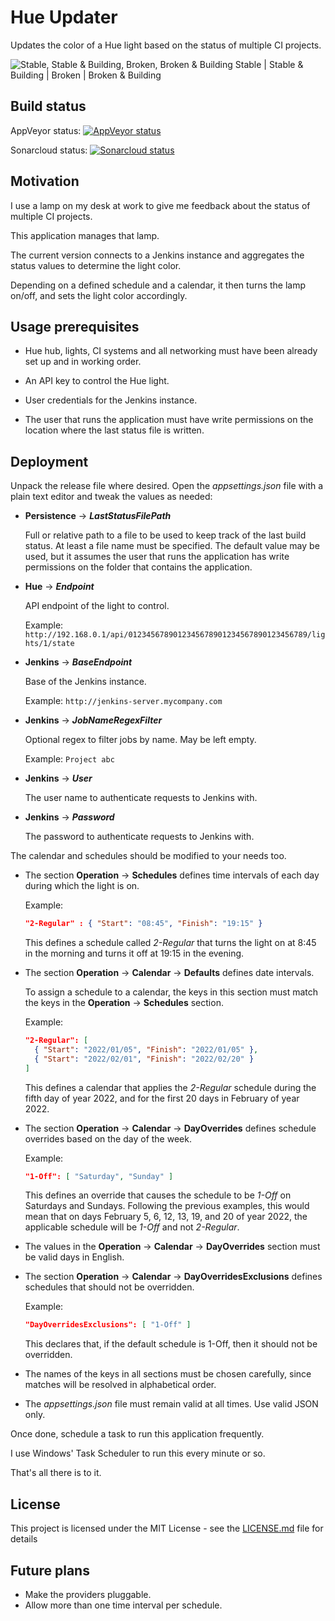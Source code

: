 
# Hue Updater

Updates the color of a Hue light based on the status of multiple CI projects.

![Stable, Stable & Building, Broken, Broken & Building](https://i.imgur.com/YuEo7Ak.jpg)
Stable | Stable & Building | Broken | Broken & Building






## Build status

AppVeyor status:  [![AppVeyor status](https://ci.appveyor.com/api/projects/status/9xebpi3ve7ujf2vb/branch/main?svg=true)](https://ci.appveyor.com/project/jorgeyanesdiez/HueUpdater)

Sonarcloud status:  [![Sonarcloud status](https://sonarcloud.io/api/project_badges/measure?project=jorgeyanesdiez_HueUpdater&metric=alert_status)](https://sonarcloud.io/dashboard?id=jorgeyanesdiez_HueUpdater)






## Motivation

I use a lamp on my desk at work to give me feedback about the status of multiple CI projects.

This application manages that lamp.

The current version connects to a Jenkins instance and aggregates the status values to determine the light color.

Depending on a defined schedule and a calendar, it then turns the lamp on/off, and sets the light color accordingly.






## Usage prerequisites

* Hue hub, lights, CI systems and all networking must have been already set up and in working order.

* An API key to control the Hue light.

* User credentials for the Jenkins instance.

* The user that runs the application must have write permissions on the location where the last status file is written.








## Deployment

Unpack the release file where desired.
Open the *appsettings.json* file with a plain text editor and tweak the values as needed:



* **Persistence** -> ***LastStatusFilePath***

  Full or relative path to a file to be used to keep track of the last build status. At least a file name must be specified. The default value may be used, but it assumes the user that runs the application has write permissions on the folder that contains the application.



* **Hue** -> ***Endpoint***

  API endpoint of the light to control.

  Example: `http://192.168.0.1/api/0123456789012345678901234567890123456789/lights/1/state`



* **Jenkins** -> ***BaseEndpoint***

  Base of the Jenkins instance.

  Example: `http://jenkins-server.mycompany.com`



* **Jenkins** -> ***JobNameRegexFilter***

  Optional regex to filter jobs by name. May be left empty.

  Example: `Project abc`



* **Jenkins** -> ***User***

  The user name to authenticate requests to Jenkins with.



* **Jenkins** -> ***Password***

  The password to authenticate requests to Jenkins with.





The calendar and schedules should be modified to your needs too.

* The section **Operation** -> **Schedules** defines time intervals of each day during which the light is on.

  Example:
  ```json
  "2-Regular" : { "Start": "08:45", "Finish": "19:15" }
  ```

  This defines a schedule called *2-Regular* that turns the light on at 8:45 in the morning and turns it off at 19:15 in the evening.



* The section **Operation** -> **Calendar** -> **Defaults** defines date intervals.

  To assign a schedule to a calendar, the keys in this section must match the keys in the **Operation** -> **Schedules** section.

  Example:

  ```json
  "2-Regular": [
    { "Start": "2022/01/05", "Finish": "2022/01/05" },
    { "Start": "2022/02/01", "Finish": "2022/02/20" }
  ]
  ```

  This defines a calendar that applies the *2-Regular* schedule during the fifth day of year 2022, and for the first 20 days in February of year 2022.



* The section **Operation** -> **Calendar** -> **DayOverrides** defines schedule overrides based on the day of the week.

  Example:
  ```json
  "1-Off": [ "Saturday", "Sunday" ]
  ```

  This defines an override that causes the schedule to be *1-Off* on Saturdays and Sundays. Following the previous examples, this would mean that on days February 5, 6, 12, 13, 19, and 20 of year 2022, the applicable schedule will be *1-Off* and not *2-Regular*.



* The values in the **Operation** -> **Calendar** -> **DayOverrides** section must be valid days in English.



* The section **Operation** -> **Calendar** -> **DayOverridesExclusions** defines schedules that should not be overridden.

  Example:

  ```json
  "DayOverridesExclusions": [ "1-Off" ]
  ```

  This declares that, if the default schedule is 1-Off, then it should not be overridden.

* The names of the keys in all sections must be chosen carefully, since matches will be resolved in alphabetical order.



* The *appsettings.json* file must remain valid at all times. Use valid JSON only.





Once done, schedule a task to run this application frequently.

I use Windows' Task Scheduler to run this every minute or so.

That's all there is to it.






## License

This project is licensed under the MIT License - see the [LICENSE.md](LICENSE.md) file for details






## Future plans

* Make the providers pluggable.
* Allow more than one time interval per schedule.

